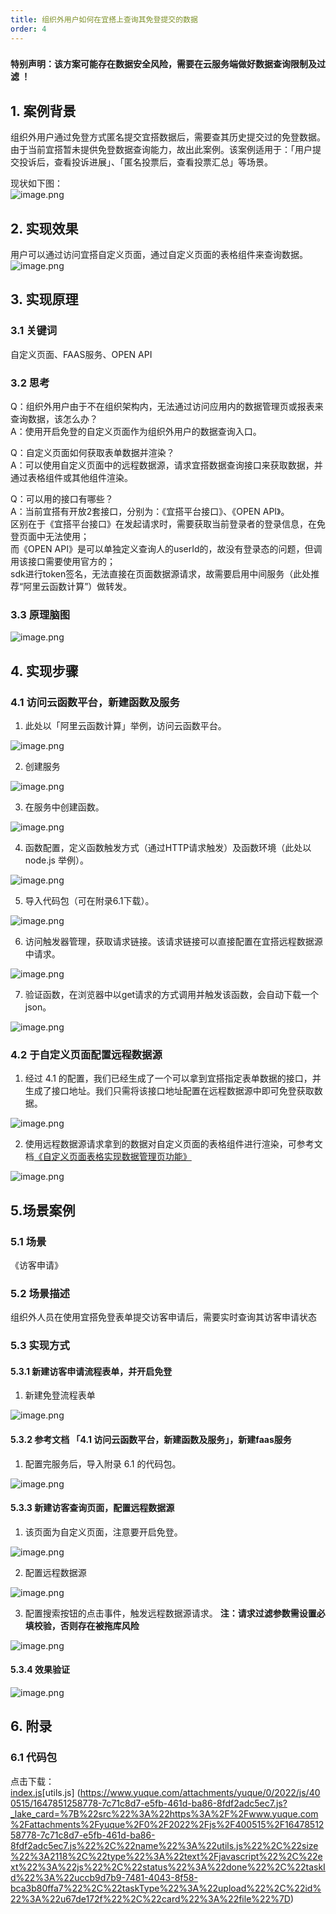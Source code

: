 ```yaml
---
title: 组织外用户如何在宜搭上查询其免登提交的数据
order: 4
---
```


### 
**特别声明：该方案可能存在数据安全风险，需要在云服务端做好数据查询限制及过滤 ！**

## 1. 案例背景
组织外用户通过免登方式匿名提交宜搭数据后，需要查其历史提交过的免登数据。由于当前宜搭暂未提供免登数据查询能力，故出此案例。该案例适用于：「用户提交投诉后，查看投诉进展」、「匿名投票后，查看投票汇总」等场景。

现状如下图：<br />![image.png](https://img.alicdn.com/imgextra/i3/O1CN01zsSRdk1RlCgLASzx8_!!6000000002151-2-tps-1198-476.png)

## 2. 实现效果
用户可以通过访问宜搭自定义页面，通过自定义页面的表格组件来查询数据。<br />![image.png](https://img.alicdn.com/imgextra/i4/O1CN01uTpoYY1ocG6xGYVDe_!!6000000005245-2-tps-1350-490.png)
## 3. 实现原理
### 3.1 关键词
自定义页面、FAAS服务、OPEN API

### 3.2 思考
Q：组织外用户由于不在组织架构内，无法通过访问应用内的数据管理页或报表来查询数据，该怎么办？<br />A：使用开启免登的自定义页面作为组织外用户的数据查询入口。

Q：自定义页面如何获取表单数据并渲染？<br />A：可以使用自定义页面中的远程数据源，请求宜搭数据查询接口来获取数据，并通过表格组件或其他组件渲染。

Q：可以用的接口有哪些？<br />A：当前宜搭有开放2套接口，分别为：《宜搭平台接口》、《OPEN API》。<br />区别在于《宜搭平台接口》在发起请求时，需要获取当前登录者的登录信息，在免登页面中无法使用；<br />而《OPEN API》是可以单独定义查询人的userId的，故没有登录态的问题，但调用该接口需要使用官方的；<br />sdk进行token签名，无法直接在页面数据源请求，故需要启用中间服务（此处推荐“阿里云函数计算”）做转发。

### 3.3 原理脑图
![image.png](https://img.alicdn.com/imgextra/i4/O1CN01ZPpEkE1DsA4yjuRBI_!!6000000000271-2-tps-1350-647.png)
## 4. 实现步骤

### 4.1 访问云函数平台，新建函数及服务

1. 此处以「阿里云函数计算」举例，访问云函数平台。

![image.png](https://img.alicdn.com/imgextra/i1/O1CN01gM0lyA1qxu3nd6cGt_!!6000000005563-2-tps-1350-707.png)

2. 创建服务

![image.png](https://img.alicdn.com/imgextra/i2/O1CN01OT3KVo1cYnjUtiuUz_!!6000000003613-2-tps-1350-711.png)

3. 在服务中创建函数。

![image.png](https://img.alicdn.com/imgextra/i4/O1CN01hY8fY724eZyERctJW_!!6000000007416-2-tps-1350-659.png)

4. 函数配置，定义函数触发方式（通过HTTP请求触发）及函数环境（此处以node.js 举例）。

![image.png](https://img.alicdn.com/imgextra/i2/O1CN01v5cjF025NvBFi6bjg_!!6000000007515-2-tps-1350-788.png)

5. 导入代码包（可在附录6.1下载）。

![image.png](https://img.alicdn.com/imgextra/i2/O1CN01dSvwn21V5IucA3U9U_!!6000000002601-2-tps-1350-708.png)

6. 访问触发器管理，获取请求链接。该请求链接可以直接配置在宜搭远程数据源中请求。

![image.png](https://img.alicdn.com/imgextra/i3/O1CN01NQjyKE1Q69ZPDgWbT_!!6000000001926-2-tps-1350-746.png)

7. 验证函数，在浏览器中以get请求的方式调用并触发该函数，会自动下载一个json。

![image.png](https://img.alicdn.com/imgextra/i2/O1CN01JdgvNP1KT9lTpR5Sx_!!6000000001164-2-tps-1350-827.png)
### 4.2 于自定义页面配置远程数据源

1. 经过 4.1 的配置，我们已经生成了一个可以拿到宜搭指定表单数据的接口，并生成了接口地址。我们只需将该接口地址配置在远程数据源中即可免登获取数据。

![image.png](https://img.alicdn.com/imgextra/i1/O1CN01bpB1Cj1I9nnZwHZWd_!!6000000000851-2-tps-1350-770.png)

2. 使用远程数据源请求拿到的数据对自定义页面的表格组件进行渲染，可参考文档[《自定义页面表格实现数据管理页功能》](https://www.yuque.com/yida/subject/vswqzz)

![image.png](https://img.alicdn.com/imgextra/i4/O1CN01Dr8j3z1SdhoOrx5I9_!!6000000002270-2-tps-1350-633.png)

## 5.场景案例
### 5.1 场景
《访客申请》
### 5.2 场景描述
组织外人员在使用宜搭免登表单提交访客申请后，需要实时查询其访客申请状态

### 5.3 实现方式
#### 5.3.1 新建访客申请流程表单，并开启免登

1. 新建免登流程表单

![image.png](https://img.alicdn.com/imgextra/i3/O1CN01aAYqaJ20x7XfRs0jW_!!6000000006915-2-tps-1350-712.png)

#### 5.3.2 参考文档 「4.1 访问云函数平台，新建函数及服务」，新建faas服务

1. 配置完服务后，导入附录 6.1 的代码包。

![image.png](https://img.alicdn.com/imgextra/i3/O1CN01T3xICp1jD0Bw9gJyO_!!6000000004513-2-tps-1350-660.png)

#### 5.3.3 新建访客查询页面，配置远程数据源

1. 该页面为自定义页面，注意要开启免登。

![image.png](https://img.alicdn.com/imgextra/i4/O1CN01AdsYRm1vCL0IiPKaW_!!6000000006136-2-tps-1350-393.png)

2. 配置远程数据源

![image.png](https://img.alicdn.com/imgextra/i1/O1CN01mt3j801lSEasheHjn_!!6000000004817-2-tps-1350-709.png)

3. 配置搜索按钮的点击事件，触发远程数据源请求。 **注：请求过滤参数需设置必填校验，否则存在被拖库风险**

![image.png](https://img.alicdn.com/imgextra/i1/O1CN01C3Rgol1kTJuvHbL0T_!!6000000004684-2-tps-1350-710.png)


#### 5.3.4 效果验证
![image.png](https://img.alicdn.com/imgextra/i1/O1CN01vx22D71HP5OhwA210_!!6000000000749-2-tps-1350-490.png)
## 6. 附录
### 6.1 代码包
点击下载：[index.js](https://www.yuque.com/attachments/yuque/0/2022/js/400515/1647851258784-f31fff54-6e99-4b8d-a881-0bfd784567e8.js?_lake_card=%7B%22src%22%3A%22https%3A%2F%2Fwww.yuque.com%2Fattachments%2Fyuque%2F0%2F2022%2Fjs%2F400515%2F1647851258784-f31fff54-6e99-4b8d-a881-0bfd784567e8.js%22%2C%22name%22%3A%22index.js%22%2C%22size%22%3A7516%2C%22type%22%3A%22text%2Fjavascript%22%2C%22ext%22%3A%22js%22%2C%22status%22%3A%22done%22%2C%22taskId%22%3A%22u2f70a49c-1dea-4ede-acd3-3239729459f%22%2C%22taskType%22%3A%22upload%22%2C%22id%22%3A%22ucf8071c6%22%2C%22card%22%3A%22file%22%7D)[utils.js]&nbsp;(https://www.yuque.com/attachments/yuque/0/2022/js/400515/1647851258778-7c71c8d7-e5fb-461d-ba86-8fdf2adc5ec7.js?_lake_card=%7B%22src%22%3A%22https%3A%2F%2Fwww.yuque.com%2Fattachments%2Fyuque%2F0%2F2022%2Fjs%2F400515%2F1647851258778-7c71c8d7-e5fb-461d-ba86-8fdf2adc5ec7.js%22%2C%22name%22%3A%22utils.js%22%2C%22size%22%3A2118%2C%22type%22%3A%22text%2Fjavascript%22%2C%22ext%22%3A%22js%22%2C%22status%22%3A%22done%22%2C%22taskId%22%3A%22uccb9d7b9-7481-4043-8f58-bca3b80ffa7%22%2C%22taskType%22%3A%22upload%22%2C%22id%22%3A%22u67de172f%22%2C%22card%22%3A%22file%22%7D)


###
